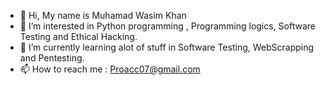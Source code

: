 - 👋 Hi, My name is Muhamad Wasim Khan
- 👀 I’m interested in Python programming , Programming logics, Software Testing and Ethical Hacking.
- 🌱 I’m currently learning alot of stuff in Software Testing, WebScrapping and Pentesting.
- 📫 How to reach me : Proacc07@gmail.com
